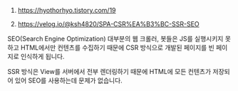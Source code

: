1. https://hyothorhyo.tistory.com/19

2. https://velog.io/@ksh4820/SPA-CSR%EA%B3%BC-SSR-SEO

SEO(Search Engine Optimization)
대부분의 웹 크롤러, 봇들은 JS를 실행시키지 못하고 HTML에서만 컨텐츠를 수집하기 때문에
CSR 방식으로 개발된 페이지를 빈 페이지로 인식하게 됩니다.

SSR 방식은 View를 서버에서 전부 렌더링하기 때문에 HTML에 모든 컨텐츠가 저장되어 있어 SEO를 사용하는데 문제가 없습니다.